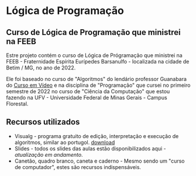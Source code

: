 # Lógica de Programação
## Curso de Lógica de Programação que ministrei na FEEB

Estre projeto contém o curso de Lógica de Prógramação que ministrei na FEEB - Fraternidade Espírita Eurípedes Barsanulfo - localizada na cidade de Betim / MG, no ano de 2022.

Ele foi baseado no curso de "Algoritmos" do lendário professor Guanabara do [Curso em Vídeo](https://www.cursoemvideo.com/curso/curso-de-algoritmo/) e na disciplina de "Programação" que cursei no primeiro semestre de 2022 no curso de "Ciência da Computação" que estou fazendo na UFV - Universidade Federal de Minas Gerais - Campus Florestal.

## Recursos utilizados
* Visualg - programa gratuito de edição, interpretação e execução de algoritmos, similar ao portugol. [download](https://sourceforge.net/projects/visualg30/)
* Slides - todos os slides das aulas estão disponibilizados aqui - *atualização em andamento*.
* Canetão, quadro branco, caneta e caderno - Mesmo sendo um "curso de computador", estes são recursos indispensáveis.
